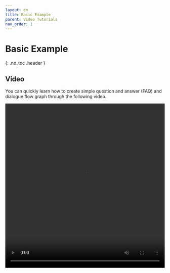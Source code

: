 ```yaml
---
layout: en
title: Basic Example
parent: Video Tutorials
nav_order: 1
---
```

# Basic Example
{: .no_toc .header }

## Video

You can quickly learn how to create simple question and answer (FAQ) and dialogue flow graph through the following video.

<video src="/assets/images/example/video/basic.mov" width="100%" height="520px" controls="controls"></video>